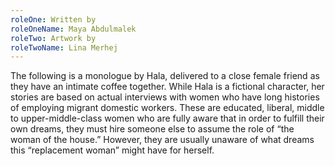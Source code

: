 ```yaml
---
roleOne: Written by
roleOneName: Maya Abdulmalek
roleTwo: Artwork by
roleTwoName: Lina Merhej
---
```


The following is a monologue by Hala, delivered to a close female friend as they have an intimate coffee together. While Hala is a fictional character, her stories are based on actual interviews with women who have long histories of employing migrant domestic workers. These are educated, liberal, middle to upper-middle-class women who are fully aware that in order to fulfill their own dreams, they must hire someone else to assume the role of “the woman of the house.” However, they are usually unaware of what dreams this “replacement woman” might have for herself.
